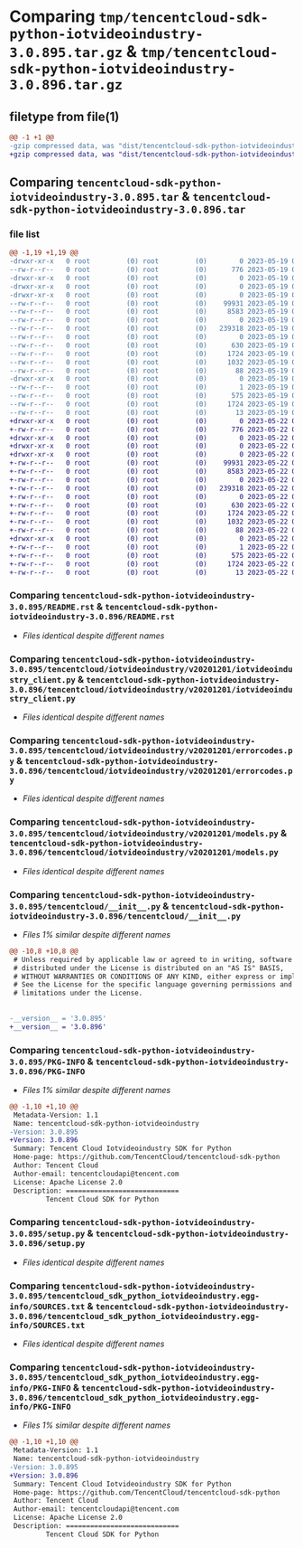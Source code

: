 # Comparing `tmp/tencentcloud-sdk-python-iotvideoindustry-3.0.895.tar.gz` & `tmp/tencentcloud-sdk-python-iotvideoindustry-3.0.896.tar.gz`

## filetype from file(1)

```diff
@@ -1 +1 @@
-gzip compressed data, was "dist/tencentcloud-sdk-python-iotvideoindustry-3.0.895.tar", last modified: Fri May 19 02:53:45 2023, max compression
+gzip compressed data, was "dist/tencentcloud-sdk-python-iotvideoindustry-3.0.896.tar", last modified: Mon May 22 00:26:01 2023, max compression
```

## Comparing `tencentcloud-sdk-python-iotvideoindustry-3.0.895.tar` & `tencentcloud-sdk-python-iotvideoindustry-3.0.896.tar`

### file list

```diff
@@ -1,19 +1,19 @@
-drwxr-xr-x   0 root         (0) root         (0)        0 2023-05-19 02:53:45.000000 tencentcloud-sdk-python-iotvideoindustry-3.0.895/
--rw-r--r--   0 root         (0) root         (0)      776 2023-05-19 02:53:45.000000 tencentcloud-sdk-python-iotvideoindustry-3.0.895/README.rst
-drwxr-xr-x   0 root         (0) root         (0)        0 2023-05-19 02:53:45.000000 tencentcloud-sdk-python-iotvideoindustry-3.0.895/tencentcloud/
-drwxr-xr-x   0 root         (0) root         (0)        0 2023-05-19 02:53:45.000000 tencentcloud-sdk-python-iotvideoindustry-3.0.895/tencentcloud/iotvideoindustry/
-drwxr-xr-x   0 root         (0) root         (0)        0 2023-05-19 02:53:45.000000 tencentcloud-sdk-python-iotvideoindustry-3.0.895/tencentcloud/iotvideoindustry/v20201201/
--rw-r--r--   0 root         (0) root         (0)    99931 2023-05-19 02:53:45.000000 tencentcloud-sdk-python-iotvideoindustry-3.0.895/tencentcloud/iotvideoindustry/v20201201/iotvideoindustry_client.py
--rw-r--r--   0 root         (0) root         (0)     8583 2023-05-19 02:53:45.000000 tencentcloud-sdk-python-iotvideoindustry-3.0.895/tencentcloud/iotvideoindustry/v20201201/errorcodes.py
--rw-r--r--   0 root         (0) root         (0)        0 2023-05-19 02:53:45.000000 tencentcloud-sdk-python-iotvideoindustry-3.0.895/tencentcloud/iotvideoindustry/v20201201/__init__.py
--rw-r--r--   0 root         (0) root         (0)   239318 2023-05-19 02:53:45.000000 tencentcloud-sdk-python-iotvideoindustry-3.0.895/tencentcloud/iotvideoindustry/v20201201/models.py
--rw-r--r--   0 root         (0) root         (0)        0 2023-05-19 02:53:45.000000 tencentcloud-sdk-python-iotvideoindustry-3.0.895/tencentcloud/iotvideoindustry/__init__.py
--rw-r--r--   0 root         (0) root         (0)      630 2023-05-19 02:53:45.000000 tencentcloud-sdk-python-iotvideoindustry-3.0.895/tencentcloud/__init__.py
--rw-r--r--   0 root         (0) root         (0)     1724 2023-05-19 02:53:45.000000 tencentcloud-sdk-python-iotvideoindustry-3.0.895/PKG-INFO
--rw-r--r--   0 root         (0) root         (0)     1032 2023-05-19 02:53:45.000000 tencentcloud-sdk-python-iotvideoindustry-3.0.895/setup.py
--rw-r--r--   0 root         (0) root         (0)       88 2023-05-19 02:53:45.000000 tencentcloud-sdk-python-iotvideoindustry-3.0.895/setup.cfg
-drwxr-xr-x   0 root         (0) root         (0)        0 2023-05-19 02:53:45.000000 tencentcloud-sdk-python-iotvideoindustry-3.0.895/tencentcloud_sdk_python_iotvideoindustry.egg-info/
--rw-r--r--   0 root         (0) root         (0)        1 2023-05-19 02:53:45.000000 tencentcloud-sdk-python-iotvideoindustry-3.0.895/tencentcloud_sdk_python_iotvideoindustry.egg-info/dependency_links.txt
--rw-r--r--   0 root         (0) root         (0)      575 2023-05-19 02:53:45.000000 tencentcloud-sdk-python-iotvideoindustry-3.0.895/tencentcloud_sdk_python_iotvideoindustry.egg-info/SOURCES.txt
--rw-r--r--   0 root         (0) root         (0)     1724 2023-05-19 02:53:45.000000 tencentcloud-sdk-python-iotvideoindustry-3.0.895/tencentcloud_sdk_python_iotvideoindustry.egg-info/PKG-INFO
--rw-r--r--   0 root         (0) root         (0)       13 2023-05-19 02:53:45.000000 tencentcloud-sdk-python-iotvideoindustry-3.0.895/tencentcloud_sdk_python_iotvideoindustry.egg-info/top_level.txt
+drwxr-xr-x   0 root         (0) root         (0)        0 2023-05-22 00:26:01.000000 tencentcloud-sdk-python-iotvideoindustry-3.0.896/
+-rw-r--r--   0 root         (0) root         (0)      776 2023-05-22 00:26:01.000000 tencentcloud-sdk-python-iotvideoindustry-3.0.896/README.rst
+drwxr-xr-x   0 root         (0) root         (0)        0 2023-05-22 00:26:01.000000 tencentcloud-sdk-python-iotvideoindustry-3.0.896/tencentcloud/
+drwxr-xr-x   0 root         (0) root         (0)        0 2023-05-22 00:26:01.000000 tencentcloud-sdk-python-iotvideoindustry-3.0.896/tencentcloud/iotvideoindustry/
+drwxr-xr-x   0 root         (0) root         (0)        0 2023-05-22 00:26:01.000000 tencentcloud-sdk-python-iotvideoindustry-3.0.896/tencentcloud/iotvideoindustry/v20201201/
+-rw-r--r--   0 root         (0) root         (0)    99931 2023-05-22 00:26:01.000000 tencentcloud-sdk-python-iotvideoindustry-3.0.896/tencentcloud/iotvideoindustry/v20201201/iotvideoindustry_client.py
+-rw-r--r--   0 root         (0) root         (0)     8583 2023-05-22 00:26:01.000000 tencentcloud-sdk-python-iotvideoindustry-3.0.896/tencentcloud/iotvideoindustry/v20201201/errorcodes.py
+-rw-r--r--   0 root         (0) root         (0)        0 2023-05-22 00:26:01.000000 tencentcloud-sdk-python-iotvideoindustry-3.0.896/tencentcloud/iotvideoindustry/v20201201/__init__.py
+-rw-r--r--   0 root         (0) root         (0)   239318 2023-05-22 00:26:01.000000 tencentcloud-sdk-python-iotvideoindustry-3.0.896/tencentcloud/iotvideoindustry/v20201201/models.py
+-rw-r--r--   0 root         (0) root         (0)        0 2023-05-22 00:26:01.000000 tencentcloud-sdk-python-iotvideoindustry-3.0.896/tencentcloud/iotvideoindustry/__init__.py
+-rw-r--r--   0 root         (0) root         (0)      630 2023-05-22 00:26:01.000000 tencentcloud-sdk-python-iotvideoindustry-3.0.896/tencentcloud/__init__.py
+-rw-r--r--   0 root         (0) root         (0)     1724 2023-05-22 00:26:01.000000 tencentcloud-sdk-python-iotvideoindustry-3.0.896/PKG-INFO
+-rw-r--r--   0 root         (0) root         (0)     1032 2023-05-22 00:26:01.000000 tencentcloud-sdk-python-iotvideoindustry-3.0.896/setup.py
+-rw-r--r--   0 root         (0) root         (0)       88 2023-05-22 00:26:01.000000 tencentcloud-sdk-python-iotvideoindustry-3.0.896/setup.cfg
+drwxr-xr-x   0 root         (0) root         (0)        0 2023-05-22 00:26:01.000000 tencentcloud-sdk-python-iotvideoindustry-3.0.896/tencentcloud_sdk_python_iotvideoindustry.egg-info/
+-rw-r--r--   0 root         (0) root         (0)        1 2023-05-22 00:26:01.000000 tencentcloud-sdk-python-iotvideoindustry-3.0.896/tencentcloud_sdk_python_iotvideoindustry.egg-info/dependency_links.txt
+-rw-r--r--   0 root         (0) root         (0)      575 2023-05-22 00:26:01.000000 tencentcloud-sdk-python-iotvideoindustry-3.0.896/tencentcloud_sdk_python_iotvideoindustry.egg-info/SOURCES.txt
+-rw-r--r--   0 root         (0) root         (0)     1724 2023-05-22 00:26:01.000000 tencentcloud-sdk-python-iotvideoindustry-3.0.896/tencentcloud_sdk_python_iotvideoindustry.egg-info/PKG-INFO
+-rw-r--r--   0 root         (0) root         (0)       13 2023-05-22 00:26:01.000000 tencentcloud-sdk-python-iotvideoindustry-3.0.896/tencentcloud_sdk_python_iotvideoindustry.egg-info/top_level.txt
```

### Comparing `tencentcloud-sdk-python-iotvideoindustry-3.0.895/README.rst` & `tencentcloud-sdk-python-iotvideoindustry-3.0.896/README.rst`

 * *Files identical despite different names*

### Comparing `tencentcloud-sdk-python-iotvideoindustry-3.0.895/tencentcloud/iotvideoindustry/v20201201/iotvideoindustry_client.py` & `tencentcloud-sdk-python-iotvideoindustry-3.0.896/tencentcloud/iotvideoindustry/v20201201/iotvideoindustry_client.py`

 * *Files identical despite different names*

### Comparing `tencentcloud-sdk-python-iotvideoindustry-3.0.895/tencentcloud/iotvideoindustry/v20201201/errorcodes.py` & `tencentcloud-sdk-python-iotvideoindustry-3.0.896/tencentcloud/iotvideoindustry/v20201201/errorcodes.py`

 * *Files identical despite different names*

### Comparing `tencentcloud-sdk-python-iotvideoindustry-3.0.895/tencentcloud/iotvideoindustry/v20201201/models.py` & `tencentcloud-sdk-python-iotvideoindustry-3.0.896/tencentcloud/iotvideoindustry/v20201201/models.py`

 * *Files identical despite different names*

### Comparing `tencentcloud-sdk-python-iotvideoindustry-3.0.895/tencentcloud/__init__.py` & `tencentcloud-sdk-python-iotvideoindustry-3.0.896/tencentcloud/__init__.py`

 * *Files 1% similar despite different names*

```diff
@@ -10,8 +10,8 @@
 # Unless required by applicable law or agreed to in writing, software
 # distributed under the License is distributed on an "AS IS" BASIS,
 # WITHOUT WARRANTIES OR CONDITIONS OF ANY KIND, either express or implied.
 # See the License for the specific language governing permissions and
 # limitations under the License.
 
 
-__version__ = '3.0.895'
+__version__ = '3.0.896'
```

### Comparing `tencentcloud-sdk-python-iotvideoindustry-3.0.895/PKG-INFO` & `tencentcloud-sdk-python-iotvideoindustry-3.0.896/PKG-INFO`

 * *Files 1% similar despite different names*

```diff
@@ -1,10 +1,10 @@
 Metadata-Version: 1.1
 Name: tencentcloud-sdk-python-iotvideoindustry
-Version: 3.0.895
+Version: 3.0.896
 Summary: Tencent Cloud Iotvideoindustry SDK for Python
 Home-page: https://github.com/TencentCloud/tencentcloud-sdk-python
 Author: Tencent Cloud
 Author-email: tencentcloudapi@tencent.com
 License: Apache License 2.0
 Description: ============================
         Tencent Cloud SDK for Python
```

### Comparing `tencentcloud-sdk-python-iotvideoindustry-3.0.895/setup.py` & `tencentcloud-sdk-python-iotvideoindustry-3.0.896/setup.py`

 * *Files identical despite different names*

### Comparing `tencentcloud-sdk-python-iotvideoindustry-3.0.895/tencentcloud_sdk_python_iotvideoindustry.egg-info/SOURCES.txt` & `tencentcloud-sdk-python-iotvideoindustry-3.0.896/tencentcloud_sdk_python_iotvideoindustry.egg-info/SOURCES.txt`

 * *Files identical despite different names*

### Comparing `tencentcloud-sdk-python-iotvideoindustry-3.0.895/tencentcloud_sdk_python_iotvideoindustry.egg-info/PKG-INFO` & `tencentcloud-sdk-python-iotvideoindustry-3.0.896/tencentcloud_sdk_python_iotvideoindustry.egg-info/PKG-INFO`

 * *Files 1% similar despite different names*

```diff
@@ -1,10 +1,10 @@
 Metadata-Version: 1.1
 Name: tencentcloud-sdk-python-iotvideoindustry
-Version: 3.0.895
+Version: 3.0.896
 Summary: Tencent Cloud Iotvideoindustry SDK for Python
 Home-page: https://github.com/TencentCloud/tencentcloud-sdk-python
 Author: Tencent Cloud
 Author-email: tencentcloudapi@tencent.com
 License: Apache License 2.0
 Description: ============================
         Tencent Cloud SDK for Python
```

